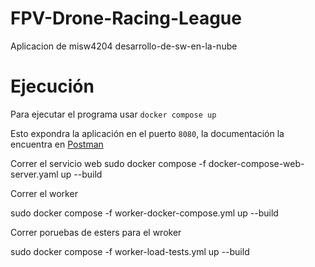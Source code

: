 # FPV-Drone-Racing-League
Aplicacion de misw4204 desarrollo-de-sw-en-la-nube

# Ejecución
Para ejecutar el programa usar 
```docker compose up```

Esto expondra la aplicación en el puerto `8080`, la documentación la encuentra en [Postman](https://documenter.getpostman.com/view/11604273/2sA3BhfvA3)



Correr el servicio web
sudo docker compose -f docker-compose-web-server.yaml  up --build

Correr el worker

sudo docker compose -f worker-docker-compose.yml  up --build

Correr poruebas de esters para el wroker

sudo docker compose -f worker-load-tests.yml  up --build
